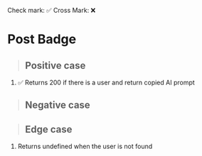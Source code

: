 Check mark: ✅
Cross Mark: ❌

# Post Badge

> ## Positive case

1. ✅ Returns 200 if there is a user and return copied AI prompt 

> ## Negative case


> ## Edge case
1. Returns undefined when the user is not found